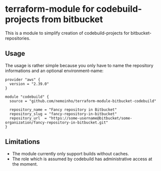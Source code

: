 # terraform-module for codebuild-projects from bitbucket
This is a module to simplify creation of codebuild-projects for bitbucket-repositories.

## Usage
The usage is rather simple because you only have to name the repository informations and an optional environment-name:

    provider "aws" {
      version = "2.39.0"
    }

    module "codebuild" {
      source = "github.com/nemoinho/terraform-module-bitbucket-codebuild"

      repository_name = "Fancy repository in Bitbucket"
      repository_slug = "fancy-repository-in-bitbucket"
      repository_url  = "https://some-username@bitbucket/some-organization/fancy-repository-in-bitbucket.git"
    }

## Limitations
- The module currently only support builds without caches.
- The role which is assumed by codebuild has administrative access at the moment.
